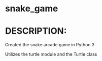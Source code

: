 # snake_game

# DESCRIPTION:

Created the snake arcade game in Python 3

Utilizes the turtle module and the Turtle class

